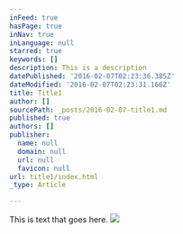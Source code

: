 ```yaml
---
inFeed: true
hasPage: true
inNav: true
inLanguage: null
starred: true
keywords: []
description: This is a description
datePublished: '2016-02-07T02:23:36.385Z'
dateModified: '2016-02-07T02:23:31.166Z'
title: Title1
author: []
sourcePath: _posts/2016-02-07-title1.md
published: true
authors: []
publisher:
  name: null
  domain: null
  url: null
  favicon: null
url: title1/index.html
_type: Article

---
```

This is text that goes here.
![](https://the-grid-user-content.s3-us-west-2.amazonaws.com/37fdf821-9010-4ca2-a183-ac0a0d945bb2.jpg)